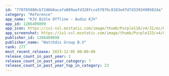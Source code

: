 ```yaml
---
id: "770765080cb7246b8acafa089aafd328fcce5f876c8183e47d7d3393490582da"
category: "Reference"
app_name: "KJV Bible Offline - Audio KJV"
app_id: 1286409899
app_icon: https://is1-ssl.mzstatic.com/image/thumb/Purple116/v4/31/ec/85/31ec853b-59b2-ac7f-53aa-001872ffbd3f/AppIcon-1x_U007emarketing-0-10-0-0-sRGB-85-220-0.png/1024x1024bb.png
app_screenshot: https://is1-ssl.mzstatic.com/image/thumb/Purple123/v4/88/57/ce/8857ce9d-1f16-2a81-2a2b-71f9f5e53334/pr_source.png/1242x2688bb.png
publisher_id: 1286409898
publisher_name: "Watchdis Group B.V"
rank: 277
most_recent_release: 2023-12-05 00:00:00
release_count_in_past_year: 1
release_count_in_past_year_category: 7
release_count_in_past_year_top_in_category: 23
---
```

